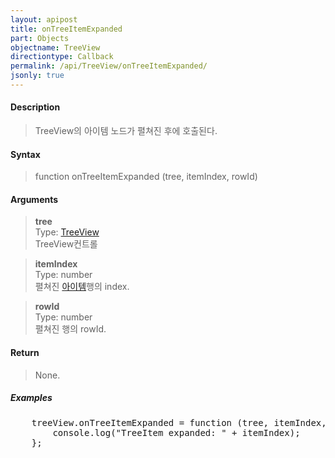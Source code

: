 ```yaml
---
layout: apipost
title: onTreeItemExpanded
part: Objects
objectname: TreeView
directiontype: Callback
permalink: /api/TreeView/onTreeItemExpanded/
jsonly: true
---
```



#### Description

> TreeView의 아이템 노드가 펼쳐진 후에 호출된다.

#### Syntax

> function onTreeItemExpanded (tree, itemIndex, rowId)

#### Arguments

> **tree**  
> Type: [TreeView](/api/TreeView/)  
> TreeView컨트롤  

> **itemIndex**  
> Type: number  
> 펼쳐진 [아이템](/api/features/Grid%20Item/)행의 index.  

> **rowId**  
> Type: number  
> 펼쳐진 행의 rowId.  

#### Return

> None.

##### Examples 

<pre class="prettyprint">
    treeView.onTreeItemExpanded = function (tree, itemIndex, rowId) {
        console.log("TreeItem expanded: " + itemIndex);	
    };
</pre>

